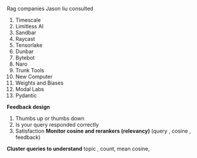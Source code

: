 Rag companies Jason liu consulted
1. Timescale
2. Limitless AI
3. Sandbar
4. Raycast
5. Tensorlake
6. Dunbar
7. Bytebot
8. Naro
9. Trunk Tools
10. New Computer
11. Weights and Biases
12. Modal Labs
13. Pydantic

**Feedback design**
1. Thumbs up or thumbs down 
2. Is your query responded correctly 
3. Satisfaction
**Monitor cosine and rerankers (relevancy)**
(query , cosine , feedback)

**Cluster queries to understand** 
topic , count, mean cosine, 
